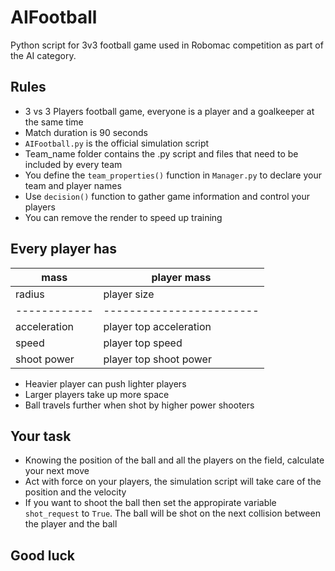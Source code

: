 # AIFootball
Python script for 3v3 football game used in Robomac competition as part of the AI category.

## Rules
* 3 vs 3 Players football game, everyone is a player and a goalkeeper at the same time
* Match duration is 90 seconds
* `AIFootball.py` is the official simulation script
* Team_name folder contains the .py script and files that need to be included by every team
* You define the `team_properties()` function  in `Manager.py` to declare your team and player names
* Use `decision()` function to gather game information and control your players
* You can remove the render to speed up training

## Every player has


|mass        | player mass            |
|------------|------------------------|
|radius      | player size            |
|------------|------------------------|
|acceleration| player top acceleration|
|speed       | player top speed       |
|shoot power | player top shoot power |

* Heavier player can push lighter players
* Larger players take up more space
* Ball travels further when shot by higher power shooters

## Your task
* Knowing the position of the ball and all the players on the field, calculate your next move
* Act with force on your players, the simulation script will take care of the position and the velocity
* If you want to shoot the ball then set the appropirate variable `shot_request` to `True`. The ball will be shot on the next collision between the player and the ball

## Good luck
